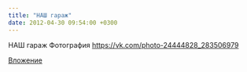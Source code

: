 ```yaml
---
title: "НАШ гараж"
date: 2012-04-30 09:54:00 +0300
---
```


НАШ гараж
Фотография
https://vk.com/photo-24444828_283506979

[Вложение](https://vk.com/photo-24444828_283506979)
